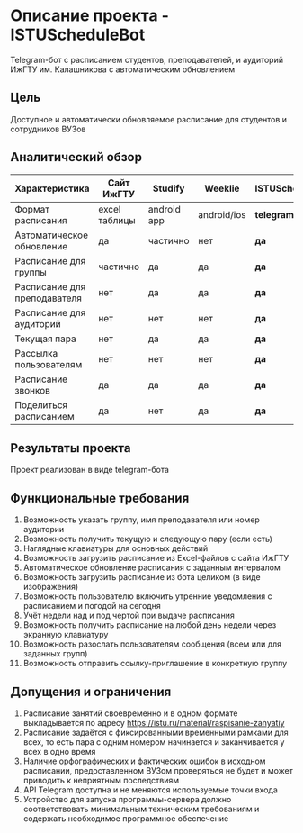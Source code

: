 # Описание проекта - ISTUScheduleBot
Telegram-бот с расписанием студентов, преподавателей, и аудиторий ИжГТУ им. Калашникова с автоматическим обновлением


## Цель
Доступное и автоматически обновляемое расписание для студентов и сотрудников ВУЗов


## Аналитический обзор
| Характеристика              | Сайт ИжГТУ    | Studify     | Weeklie     | **ISTUScheduleBot** |
|-----------------------------|---------------|-------------|-------------|---------------------|
| Формат расписания           | excel таблицы | android app | android/ios | **telegram-бот**    |
| Автоматическое обновление   | да            | частично    | нет         | **да**              |
| Расписание для группы       | частично      | да          | да          | **да**              |
| Расписание для преподавателя| нет           | да          | да          | **да**              |
| Расписание для аудиторий    | нет           | нет         | нет         | **да**              |
| Текущая пара                | нет           | да          | да          | **да**              |
| Рассылка пользователям      | нет           | нет         | нет         | **да**              |
| Расписание звонков          | да            | да          | да          | **да**              |
| Поделиться расписанием      | да            | нет         | да          | **да**              |


## Результаты проекта
Проект реализован в виде telegram-бота


## Функциональные требования
1. Возможность указать группу, имя преподавателя или номер аудитории
2. Возможность получить текущую и следующую пару (если есть)
3. Наглядные клавиатуры для основных действий
4. Возможность загрузить расписание из Excel-файлов с сайта ИжГТУ
5. Автоматическое обновление расписания с заданным интервалом
6. Возможность загрузить расписание из бота целиком (в виде изображения)
7. Возможность пользователю включить утренние уведомления с расписанием и погодой на сегодня
8. Учёт недели над и под чертой при выдаче расписания
9. Возможность получить расписание на любой день недели через экранную клавиатуру
10. Возможность разослать пользователям сообщения (всем или для заданных групп)
11. Возможность отправить ссылку-приглашение в конкретную группу


## Допущения и ограничения
1. Расписание занятий своевременно и в одном формате выкладывается по адресу https://istu.ru/material/raspisanie-zanyatiy
2. Расписание задаётся с фиксированными временными рамками для всех, то есть пара с одним номером начинается и заканчивается у всех в одно время
3. Наличие орфографических и фактических ошибок в исходном расписании, предоставленном ВУЗом проверяться не будет и может приводить к неприятным последствиям
4. API Telegram доступна и не меняются используемые точки входа 
5. Устройство для запуска программы-сервера должно соответствовать минимальным техническим требованиям и содержать необходимое программное обеспечение
